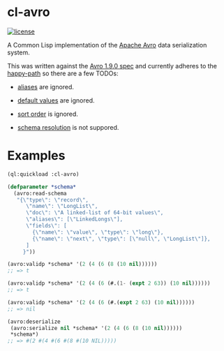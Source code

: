 # cl-avro

[![license](https://img.shields.io/badge/license-GPL%20v3-blue.svg)](https://github.com/SahilKang/cl-avro/blob/master/LICENSE)

A Common Lisp implementation of the
[Apache Avro](https://github.com/apache/avro) data serialization system.

This was written against the
[Avro 1.9.0 spec](https://avro.apache.org/docs/current/spec.html)
and currently adheres to the
[happy-path](https://en.wikipedia.org/wiki/Happy_path)
so there are a few TODOs:

* [aliases](https://avro.apache.org/docs/current/spec.html#Aliases)
are ignored.

* [default values](https://avro.apache.org/docs/current/spec.html#schema_record)
are ignored.

* [sort order](https://avro.apache.org/docs/current/spec.html#order)
is ignored.

* [schema resolution](https://avro.apache.org/docs/current/spec.html#Schema+Resolution)
is not suppored.

# Examples

```lisp
(ql:quickload :cl-avro)

(defparameter *schema*
  (avro:read-schema
   "{\"type\": \"record\",
      \"name\": \"LongList\",
      \"doc\": \"A linked-list of 64-bit values\",
      \"aliases\": [\"LinkedLongs\"],
      \"fields\": [
        {\"name\": \"value\", \"type\": \"long\"},
        {\"name\": \"next\", \"type\": [\"null\", \"LongList\"]},
      ]
     }"))

(avro:validp *schema* '(2 (4 (6 (8 (10 nil))))))
;; => t

(avro:validp *schema* '(2 (4 (6 (#.(1- (expt 2 63)) (10 nil))))))
;; => t

(avro:validp *schema* '(2 (4 (6 (#.(expt 2 63) (10 nil))))))
;; => nil

(avro:deserialize
 (avro:serialize nil *schema* '(2 (4 (6 (8 (10 nil))))))
 *schema*)
;; => #(2 #(4 #(6 #(8 #(10 NIL)))))
```
